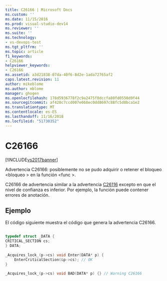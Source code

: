 ```yaml
---
title: C26166 | Microsoft Docs
ms.custom: ''
ms.date: 11/15/2016
ms.prod: visual-studio-dev14
ms.reviewer: ''
ms.suite: ''
ms.technology:
- vs-devops-test
ms.tgt_pltfrm: ''
ms.topic: article
f1_keywords:
- C26166
helpviewer_keywords:
- C26166
ms.assetid: a3d21838-07da-40f6-8d2e-1ada72765af2
caps.latest.revision: 11
author: mikeblome
ms.author: mblome
manager: ghogen
ms.openlocfilehash: 178d5936778f2c9a2475f0dccfa80fd0550d9f44
ms.sourcegitcommit: af428c7ccd007e668ec0dd8697c88fc5d8bca1e2
ms.translationtype: MT
ms.contentlocale: es-ES
ms.lasthandoff: 11/16/2018
ms.locfileid: "51730352"
---
```

# <a name="c26166"></a>C26166
[!INCLUDE[vs2017banner](../includes/vs2017banner.md)]

Advertencia C26166: posiblemente no se pudo adquirir o retener el bloqueo \<bloqueo > en la función \<func >.  
  
 C26166 de advertencia similar a la advertencia [C26116](../code-quality/c26116.md) excepto en que el nivel de confianza es inferior. Por ejemplo, la función puede contener errores de anotación.  
  
## <a name="example"></a>Ejemplo  
 El código siguiente muestra el código que genera la advertencia C26166.  
  
```cpp  
  
typedef struct _DATA {   
CRITICAL_SECTION cs;   
} DATA;   
  
_Acquires_lock_(p->cs) void Enter(DATA* p) {   
    EnterCriticalSection(&p->cs); // OK   
}   
  
_Acquires_lock_(p->cs) void BAD(DATA* p) {} // Warning C26166  
  
```




